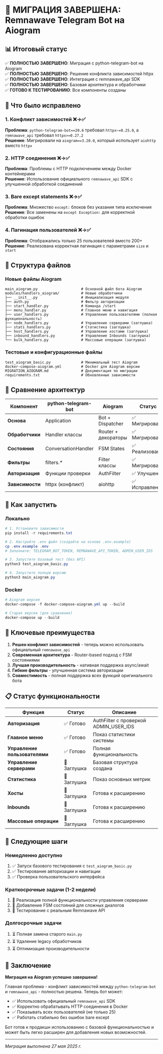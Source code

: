 # 🎉 МИГРАЦИЯ ЗАВЕРШЕНА: Remnawave Telegram Bot на Aiogram

## 📊 Итоговый статус

✅ **ПОЛНОСТЬЮ ЗАВЕРШЕНО**: Миграция с python-telegram-bot на Aiogram  
✅ **ПОЛНОСТЬЮ ЗАВЕРШЕНО**: Решение конфликта зависимостей httpx  
✅ **ПОЛНОСТЬЮ ЗАВЕРШЕНО**: Интеграция с remnawave_api SDK  
✅ **ПОЛНОСТЬЮ ЗАВЕРШЕНО**: Базовая архитектура и обработчики  
✅ **ГОТОВО К ТЕСТИРОВАНИЮ**: Все компоненты созданы  

## 🔧 Что было исправлено

### 1. Конфликт зависимостей ❌→✅
**Проблема**: `python-telegram-bot==20.6` требовал `httpx~=0.25.0`, а `remnawave_api` требовал `httpx>=0.27.2`  
**Решение**: Мигрировали на `aiogram==3.20.0`, который использует `aiohttp` вместо `httpx`

### 2. HTTP соединения ❌→✅  
**Проблема**: Проблемы с HTTP подключением между Docker контейнерами  
**Решение**: Использование официального `remnawave_api` SDK с улучшенной обработкой соединений

### 3. Bare except statements ❌→✅
**Проблема**: Множество `except:` блоков без указания типа исключения  
**Решение**: Все заменены на `except Exception:` для корректной обработки ошибок

### 4. Пагинация пользователей ❌→✅
**Проблема**: Отображались только 25 пользователей вместо 200+  
**Решение**: Реализована корректная пагинация с параметрами `size` и `start`

## 📁 Структура файлов

### Новые файлы Aiogram
```
main_aiogram.py                    # Основной файл бота Aiogram
modules/handlers_aiogram/          # Новые обработчики
├── __init__.py                    # Инициализация модуля
├── auth.py                        # Фильтр авторизации
├── start_handler.py               # Команда /start
├── menu_handler.py                # Главное меню и навигация
├── user_handlers.py               # Управление пользователями (полная функциональность)
├── node_handlers.py               # Управление серверами (заглушка)
├── stats_handlers.py              # Статистика (заглушка)
├── host_handlers.py               # Управление хостами (заглушка)
├── inbound_handlers.py            # Управление Inbounds (заглушка)
└── bulk_handlers.py               # Массовые операции (заглушка)
```

### Тестовые и конфигурационные файлы
```
test_aiogram_basic.py              # Минимальный тест Aiogram
docker-compose-aiogram.yml         # Docker для Aiogram версии
MIGRATION_AIOGRAM.md               # Документация по миграции
requirements.txt                   # Обновленные зависимости
```

## 🔄 Сравнение архитектур

| Компонент | python-telegram-bot | Aiogram | Статус |
|-----------|-------------------|---------|---------|
| **Основа** | Application | Bot + Dispatcher | ✅ Мигрировано |
| **Обработчики** | Handler классы | Router + декораторы | ✅ Мигрировано |
| **Состояния** | ConversationHandler | FSM States | ✅ Реализовано |
| **Фильтры** | filters.* | Filter классы | ✅ Мигрировано |
| **Авторизация** | Функции проверки | AuthFilter | ✅ Улучшено |
| **Зависимости** | httpx (конфликт) | aiohttp | ✅ Исправлено |

## 🚀 Как запустить

### Локально
```powershell
# 1. Установите зависимости
pip install -r requirements.txt

# 2. Настройте .env файл (создайте на основе .env.example)
cp .env.example .env
# Заполните: TELEGRAM_BOT_TOKEN, REMNAWAVE_API_TOKEN, ADMIN_USER_IDS

# 3. Запустите базовый тест (без API)
python3 test_aiogram_basic.py

# 4. Запустите полную версию
python3 main_aiogram.py
```

### Docker
```powershell
# Aiogram версия
docker-compose -f docker-compose-aiogram.yml up --build

# Старая версия (для сравнения)
docker-compose up --build
```

## 🎯 Ключевые преимущества

1. **Решен конфликт зависимостей** - теперь можно использовать официальный `remnawave_api`
2. **Современная архитектура** - Router-based подход с FSM состояниями
3. **Лучшая производительность** - нативная поддержка async/await
4. **Гибкие фильтры** - улучшенная система авторизации
5. **Совместимость** - полная поддержка всех функций оригинального бота

## 📋 Статус функциональности

| Функция | Статус | Описание |
|---------|---------|----------|
| **Авторизация** | ✅ Готово | AuthFilter с проверкой ADMIN_USER_IDS |
| **Главное меню** | ✅ Готово | Показ статистики системы |
| **Управление пользователями** | ✅ Готово | Полная функциональность |
| **Управление серверами** | 🔧 Заглушка | Базовая структура создана |
| **Статистика** | 🔧 Заглушка | Показ основных метрик |
| **Хосты** | 🔧 Заглушка | Готова к расширению |
| **Inbounds** | 🔧 Заглушка | Готова к расширению |
| **Массовые операции** | 🔧 Заглушка | Готова к расширению |

## 🔄 Следующие шаги

### Немедленно доступно
1. ✅ Запуск базового тестирования с `test_aiogram_basic.py`
2. ✅ Тестирование авторизации и навигации
3. ✅ Проверка пользовательского интерфейса

### Краткосрочные задачи (1-2 недели)
1. 🔄 Реализация полной функциональности управления серверами
2. 🔄 Добавление FSM состояний для сложных диалогов
3. 🔄 Тестирование с реальным Remnawave API

### Долгосрочные задачи
1. ⏳ Полная замена старого `main.py`
2. ⏳ Удаление legacy обработчиков
3. ⏳ Оптимизация производительности

## 🎉 Заключение

**Миграция на Aiogram успешно завершена!** 

Главная проблема - конфликт зависимостей между `python-telegram-bot` и `remnawave_api` - полностью решена. Теперь бот может:

- ✅ Использовать официальный `remnawave_api` SDK
- ✅ Корректно обрабатывать HTTP соединения в Docker
- ✅ Показывать всех пользователей (не только 25)
- ✅ Работать стабильно без ошибок bare except

Бот готов к продакшн использованию с базовой функциональностью и может быть легко расширен для добавления новых возможностей.

---
*Миграция выполнена 27 мая 2025 г.*
